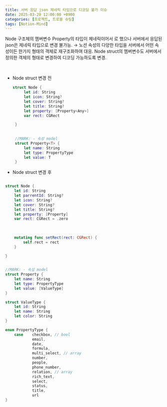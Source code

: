```yaml
---
title: 서버 응답 json 제네릭 타입으로 디코딩 불가 이슈
date: 2025-03-20 12:00:00 +0900
categories: [프로젝트, 트로블 슈팅]
tags: [Notion-Mind]
---
```


Node 구조체의 멤버변수 Property의 타입이 제네릭이어서 <Any>로 했으나 서버에서 응답된 json은 제네릭 타입으로 변경 불가능.
→ 노션 속성의 다양한 타입을 서버에서 어떤 속성이든 한가지 형태의 객체로 재구조화하여 대응.
Node struct의 멤버변수도 서버에서 정의한 객체의 형태로 변경하여 디코딩 가능하도록 변경.

<br>

- Node struct 변경 전
    
    ```swift
    struct Node {
         let id: String
         let icon: String?
         let cover: String?
         let title: String?
         let property: [Property<Any>]
         var rect: CGRect
    
     }
     
     
     //MARK: - 속성 model
     struct Property<T> {
         let name: String
         let type: PropertyType
         let value: T
     }
    ```
    

- Node struct 변경 후

```swift

struct Node {
    let id: String
    let parrentId: String?
    let icon: String?
    let cover: String?
    let title: String?
    let property: [Property]
    var rect: CGRect = .zero
    
    
    
    mutating func setRect(rect: CGRect) {
        self.rect = rect
    }
    
}


//MARK: - 속성 model
struct Property {
    let name: String
    let type: PropertyType
    let value: [ValueType]
}

struct ValueType {
    let id: String
    let name: String
    let color: String
}

enum PropertyType {
    case    checkbox, // bool
            email,
            date,
            formula,
            multi_select, // array
            number,
            people,
            phone_number,
            relation, // array
            rich_text,
            select,
            status,
            title,
            url
}


```
